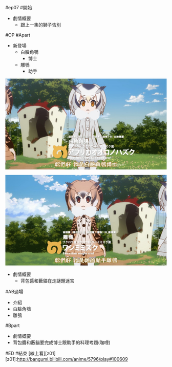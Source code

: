 #ep07
#開始
* 劇情概要
  * 跟上一集的獅子告別

#OP
#Apart
* 新登場
  * 白臉角鴞
    * 博士
  * 雕鴞
    * 助手


![](/assets/ep07-0001-.jpg)

![](/assets/ep07-0002-.jpg)

* 劇情概要
  * 背包醬和藪貓在走謎題迷宮



#AB過場
* 介紹
 * 白臉角鴞
 * 雕鴞

#Bpart
* 劇情概要
 * 背包醬和藪貓要完成博士跟助手的料理考題(咖哩)


#ED
#結束
[線上看][z01]
[z01]:http://bangumi.bilibili.com/anime/5796/play#100609



